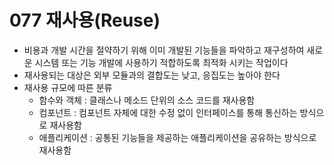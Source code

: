 # 077 재사용(Reuse)

- 비용과 개발 시간을 절약하기 위해 이미 개발된 기능들을 파악하고 재구성하여 새로운 시스템 또는 기능 개발에 사용하기 적합하도록 최적화 시키는 작업이다
- 재사용되는 대상은 외부 모듈과의 결합도는 낮고, 응집도는 높아야 한다
- 재사용 규모에 따른 분류
  - 함수와 객체 : 클래스나 메소드 단위의 소스 코드를 재사용함
  - 컴포넌트 : 컴포넌트 자체에 대한 수정 없이 인터페이스를 통해 통신하는 방식으로 재사용함
  - 애플리케이션 : 공통된 기능들을 제공하는 애플리케이션을 공유하는 방식으로 재사용함